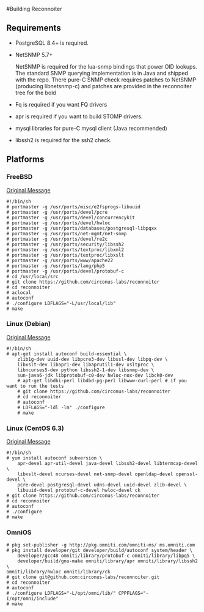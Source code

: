 #Building Reconnoiter

## Requirements

 * PostgreSQL 8.4+ is required.
 * NetSNMP 5.7+
 	
 	NetSNMP is required for the lua-snmp bindings that power OID lookups.  The standard SNMP querying implementation is in Java and shipped with the repo.  There pure-C SNMP check requires patches to NetSNMP (producing libnetsnmp-c) and patches are provided in the reconnoiter tree for the bold
 * Fq is required if you want FQ drivers
 * apr is required if you want to build STOMP drivers.
 * mysql libraries for pure-C mysql client (Java recommended)
 * libssh2 is required for the ssh2 check.

## Platforms

### FreeBSD

[Original Message](https://labs.omniti.com/lists/reconnoiter-users/2009-March/000028.html)


    #!/bin/sh
    # portmaster -g /usr/ports/misc/e2fsprogs-libuuid
    # portmaster -g /usr/ports/devel/pcre
    # portmaster -g /usr/ports/devel/concurrencykit
    # portmaster -g /usr/ports/devel/hwloc
    # portmaster -g /usr/ports/databases/postgresql-libpqxx
    # portmaster -g /usr/ports/net-mgmt/net-snmp
    # portmaster -g /usr/ports/devel/re2c
    # portmaster -g /usr/ports/security/libssh2
    # portmaster -g /usr/ports/textproc/libxml2
    # portmaster -g /usr/ports/textproc/libxslt
    # portmaster -g /usr/ports/www/apache22
    # portmaster -g /usr/ports/lang/php5
    # portmaster -g /usr/ports/devel/protobuf-c
    # cd /usr/local/src
    # git clone https://github.com/circonus-labs/reconnoiter
    # cd reconnoiter
    # aclocal
    # autoconf
    # ./configure LDFLAGS="-L/usr/local/lib"
    # make

### Linux (Debian)

[Original Message](https://labs.omniti.com/lists/reconnoiter-users/2009-March/000027.html)

    #!/bin/sh
    # apt-get install autoconf build-essential \
		zlib1g-dev uuid-dev libpcre3-dev libssl-dev libpq-dev \
		libxslt-dev libapr1-dev libaprutil1-dev xsltproc \
		libncurses5-dev python libssh2-1-dev libsnmp-dev \
		sun-java6-jdk libprotobuf-c0-dev hwloc-nox-dev libck0-dev
		# apt-get libdbi-perl libdbd-pg-perl libwww-curl-perl # if you want to run the tests
		# git clone https://github.com/circonus-labs/reconnoiter
		# cd reconnoiter
		# autoconf
		# LDFLAGS="-ldl -lm" ./configure
		# make

### Linux (CentOS 6.3)

[Original Message](https://labs.omniti.com/lists/reconnoiter-users/2009-September/000184.html)

    #!/bin/sh
    # yum install autoconf subversion \
    	apr-devel apr-util-devel java-devel libssh2-devel libtermcap-devel \
    	libxslt-devel ncurses-devel net-snmp-devel openldap-devel openssl-devel \
    	pcre-devel postgresql-devel udns-devel uuid-devel zlib-devel \
    	libuuid-devel protobuf-c-devel hwloc-devel ck
    # git clone https://github.com/circonus-labs/reconnoiter
    # cd reconnoiter
    # autoconf
    # ./configure
    # make

### OmniOS

	# pkg set-publisher -g http://pkg.omniti.com/omniti-ms/ ms.omniti.com
	# pkg install developer/git developer/build/autoconf system/header \
		developer/gcc48 omniti/library/protobuf-c omniti/library/libpq5 \
		developer/build/gnu-make omniti/library/apr omniti/library/libssh2 \
    omniti/library/hwloc omniti/library/ck
	# git clone git@github.com:circonus-labs/reconnoiter.git
	# cd reconnoiter
	# autoconf
	# ./configure LDFLAGS="-L/opt/omni/lib/" CPPFLAGS="-I/opt/omni/include"
	# make

